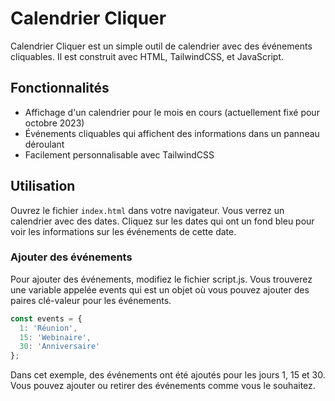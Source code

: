 # Calendrier Cliquer
Calendrier Cliquer est un simple outil de calendrier avec des événements cliquables. Il est construit avec HTML, TailwindCSS, et JavaScript.

## Fonctionnalités
- Affichage d'un calendrier pour le mois en cours (actuellement fixé pour octobre 2023)
- Événements cliquables qui affichent des informations dans un panneau déroulant
- Facilement personnalisable avec TailwindCSS

## Utilisation
Ouvrez le fichier `index.html` dans votre navigateur. Vous verrez un calendrier avec des dates. Cliquez sur les dates qui ont un fond bleu pour voir les informations sur les événements de cette date.

### Ajouter des événements
Pour ajouter des événements, modifiez le fichier script.js. Vous trouverez une variable appelée events qui est un objet où vous pouvez ajouter des paires clé-valeur pour les événements.

```javascript
const events = {
  1: 'Réunion',
  15: 'Webinaire',
  30: 'Anniversaire'
};
```
Dans cet exemple, des événements ont été ajoutés pour les jours 1, 15 et 30. Vous pouvez ajouter ou retirer des événements comme vous le souhaitez.